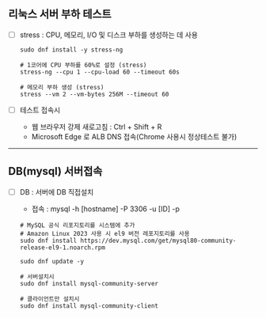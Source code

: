 ## 리눅스 서버 부하 테스트
- [ ] stress : CPU, 메모리, I/O 및 디스크 부하를 생성하는 데 사용

    ```
    sudo dnf install -y stress-ng

    # 1코어에 CPU 부하를 60%로 설정 (stress)
    stress-ng --cpu 1 --cpu-load 60 --timeout 60s

    # 메모리 부하 생성 (stress)
    stress --vm 2 --vm-bytes 256M --timeout 60

    ```

- [ ] 테스트 접속시
    - 웹 브라우저 강제 새로고침 :  Ctrl + Shift + R
    - Microsoft Edge 로 ALB DNS 접속(Chrome 사용시 정상테스트 불가)

***

## DB(mysql) 서버접속

- [ ] DB : 서버에 DB 직접설치
    - 접속 : mysql -h [hostname] -P 3306 -u [ID] -p

    ```
    # MySQL 공식 리포지토리를 시스템에 추가
    # Amazon Linux 2023 사용 시 el9 버전 레포지토리를 사용
    sudo dnf install https://dev.mysql.com/get/mysql80-community-release-el9-1.noarch.rpm

    sudo dnf update -y

    # 서버설치시
    sudo dnf install mysql-community-server

    # 클라이언트만 설치시
    sudo dnf install mysql-community-client

    ```